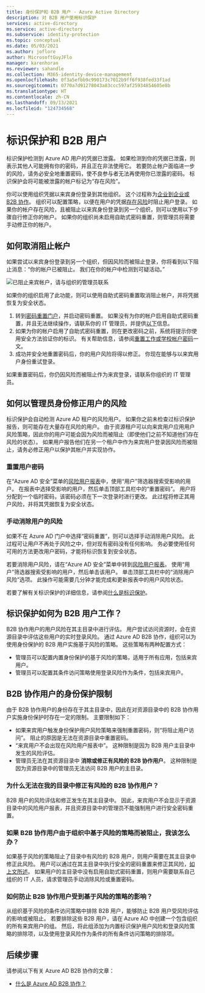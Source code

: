 ```yaml
---
title: 身份保护和 B2B 用户 - Azure Active Directory
description: 对 B2B 用户使用标识保护
services: active-directory
ms.service: active-directory
ms.subservice: identity-protection
ms.topic: conceptual
ms.date: 05/03/2021
ms.author: joflore
author: MicrosoftGuyJFlo
manager: karenhoran
ms.reviewer: sahandle
ms.collection: M365-identity-device-management
ms.openlocfilehash: 0f3a5efbb9c990173c7012b9ff6f938fed33f1ad
ms.sourcegitcommit: 0770a7d91278043a83ccc597af25934854605e8b
ms.translationtype: HT
ms.contentlocale: zh-CN
ms.lasthandoff: 09/13/2021
ms.locfileid: "124734568"
---
```

# <a name="identity-protection-and-b2b-users"></a>标识保护和 B2B 用户

标识保护检测到 Azure AD 用户的凭据已泄露。 如果检测到你的凭据已泄露，则表示其他人可能拥有你的密码，并且正在非法使用它。 若要防止帐户面临进一步的风险，请务必安全地重置密码，使不良参与者无法再使用你已泄露的密码。 标识保护会将可能被泄露的帐户标记为“存在风险”。

你可以使用组织凭据以来宾身份登录到其他组织。 这个过程称为[企业到企业或 B2B 协作](../external-identities/what-is-b2b.md)。 组织可以配置策略，以便在用户的凭据[存在风险](concept-identity-protection-risks.md)时阻止用户登录。 如果你的帐户存在风险，且被阻止以来宾身份登录到另一个组织，则可以使用以下步骤自行修正你的帐户。 如果你的组织尚未启用自助式密码重置，则管理员将需要手动修正你的帐户。

## <a name="how-to-unblock-your-account"></a>如何取消阻止帐户 

如果尝试以来宾身份登录到另一个组织，但因风险而被阻止登录，你将看到以下阻止消息：“你的帐户已被阻止。 我们在你的帐户中检测到可疑活动。” 

![已阻止来宾帐户，请与组织的管理员联系](./media/concept-identity-protection-b2b/risky-guest-user-blocked.png)

如果你的组织启用了此功能，则可以使用自助式密码重置取消阻止帐户，并将凭据恢复为安全状态。
1. 转到[密码重置门户](https://passwordreset.microsoftonline.com/)，并启动密码重置。 如果没有为你的帐户启用自助式密码重置，并且无法继续操作，请联系你的 IT 管理员，并提供[以下](#how-to-remediate-a-users-risk-as-an-administrator)信息。
2. 如果为你的帐户启用了自助式密码重置，则在更改密码之前，系统将提示你使用安全方法验证你的标识。 有关帮助信息，请参阅[重置工作或学校帐户密码](https://support.microsoft.com/account-billing/reset-your-work-or-school-password-using-security-info-23dde81f-08bb-4776-ba72-e6b72b9dda9e)一文。
3. 成功并安全地重置密码后，你的用户风险将得以修正。 你现在能够与以来宾用户身份重试登录。

如果重置密码后，你仍因风险而被阻止作为来宾登录，请联系你组织的 IT 管理员。

## <a name="how-to-remediate-a-users-risk-as-an-administrator"></a>如何以管理员身份修正用户的风险

标识保护会自动检测 Azure AD 租户的风险用户。 如果你之前未检查过标识保护报告，则可能存在大量存在风险的用户。 由于资源租户可以向来宾用户应用用户风险策略，因此你的用户可能会因为风险而被阻止（即使他们之前不知道他们存在风险的状态）。 如果用户报告他们在另一个租户中作为来宾用户登录因风险而被阻止，请务必修正用户以保护其帐户并实现协作。 

### <a name="reset-the-users-password"></a>重置用户密码

在“Azure AD 安全”菜单的[风险用户报表](https://portal.azure.com/#blade/Microsoft_AAD_IAM/SecurityMenuBlade/RiskyUsers)中，使用“用户”筛选器搜索受影响的用户。 在报表中选择受影响的用户，然后单击顶部工具栏中的“重置密码”。 用户将分配到一个临时密码，该密码必须在下一次登录时进行更改。 此过程将修正其用户风险，并将其凭据恢复为安全状态。

### <a name="manually-dismiss-users-risk"></a>手动消除用户的风险

如果不在 Azure AD 门户中选择“密码重置”，则可以选择手动消除用户风险。 此过程可让用户不再处于风险之中，但对现有密码没有任何影响。 务必要使用任何可用的方法更改用户密码，才能将标识恢复到安全状态。 

若要消除用户风险，请在“Azure AD 安全”菜单中转到[风险用户报表](https://portal.azure.com/#blade/Microsoft_AAD_IAM/SecurityMenuBlade/RiskyUsers)。 使用“用户”筛选器搜索受影响的用户，然后单击该用户。 单击顶部工具栏中的“消除用户风险”选项。 此操作可能需要几分钟才能完成和更新报表中的用户风险状态。

若要了解有关标识保护的详细信息，请参阅[什么是标识保护](overview-identity-protection.md)。

## <a name="how-does-identity-protection-work-for-b2b-users"></a>标识保护如何为 B2B 用户工作？

B2B 协作用户的用户风险在其主目录中进行评估。 用户尝试访问资源时，会在资源目录中评估这些用户的实时登录风险。 通过 Azure AD B2B 协作，组织可以为使用身份保护的 B2B 用户实施基于风险的策略。 这些策略有两种配置方式：

- 管理员可以配置内置身份保护的基于风险的策略，适用于所有应用，包括来宾用户。
- 管理员可以配置其条件访问策略使用登录风险作为条件，包括来宾用户。

## <a name="limitations-of-identity-protection-for-b2b-collaboration-users"></a>B2B 协作用户的身份保护限制

由于 B2B 协作用户的身份存在于其主目录中，因此在对资源目录中的 B2B 协作用户实施身份保护时存在一定的限制。 主要限制如下：

- 如果来宾用户触发身份保护用户风险策略来强制重置密码，则“将阻止用户访问”。 阻止的原因是无法在资源目录中重置密码。
- “来宾用户不会出现在风险用户报表中”。 这种限制是因为 B2B 用户主目录中发生的风险评估。
- 管理员无法在其资源目录中 **消除或修正有风险的 B2B 协作用户**。 这种限制是因为资源目录中的管理员无法访问 B2B 用户的主目录。

### <a name="why-cant-i-remediate-risky-b2b-collaboration-users-in-my-directory"></a>为什么无法在我的目录中修正有风险的 B2B 协作用户？

B2B 用户的风险评估和修正发生在其主目录中。 因此，来宾用户不会显示于资源目录中的风险用户报表，并且资源目录中的管理员不能强制用户进行安全密码重置。

### <a name="what-do-i-do-if-a-b2b-collaboration-user-was-blocked-due-to-a-risk-based-policy-in-my-organization"></a>如果 B2B 协作用户由于组织中基于风险的策略而被阻止，我该怎么办？

如果基于风险的策略阻止了目录中有风险的 B2B 用户，则用户需要在其主目录中修正此风险。 用户可以通过在其主目录中执行安全的密码重置来修正其风险，[如上文所述](#how-to-unblock-your-account)。 如果用户的主目录中没有启用自助式密码重置，则用户需要联系自己组织的 IT 人员，请求管理员手动消除风险或重置密码。

### <a name="how-do-i-prevent-b2b-collaboration-users-from-being-impacted-by-risk-based-policies"></a>如何防止 B2B 协作用户受到基于风险的策略的影响？

从组织基于风险的条件访问策略中排除 B2B 用户，能够防止 B2B 用户受风险评估的影响或被阻止。 若要排除这些 B2B 用户，请在 Azure AD 中创建一个包含组织的所有来宾用户的组。 然后，将此组添加为内置标识保护用户风险和登录风险策略的排除项，以及使用登录风险作为条件的所有条件访问策略的排除项。

## <a name="next-steps"></a>后续步骤

请参阅以下有关 Azure AD B2B 协作的文章：

- [什么是 Azure AD B2B 协作？](../external-identities/what-is-b2b.md)